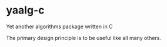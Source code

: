 # yaalg-c
Yet another algorithms package written in C

The primary design principle is to be useful like all many others.
